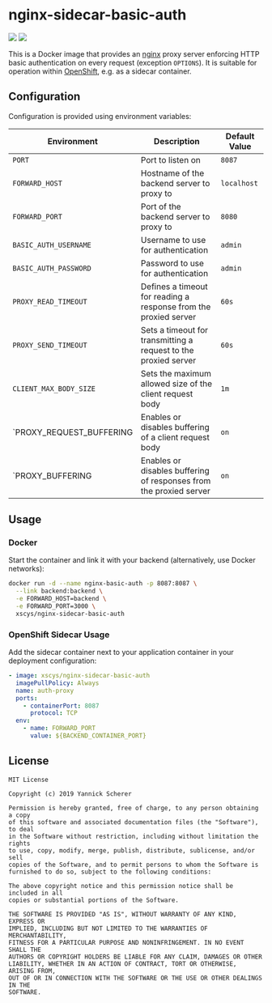 # nginx-sidecar-basic-auth

[![](https://images.microbadger.com/badges/version/xscys/nginx-sidecar-basic-auth.svg)](https://hub.docker.com/r/xscys/nginx-sidecar-basic-auth)
[![](https://images.microbadger.com/badges/image/xscys/nginx-sidecar-basic-auth.svg)](https://hub.docker.com/r/xscys/nginx-sidecar-basic-auth)

This is a Docker image that provides an [nginx][nginx] proxy server enforcing
HTTP basic authentication on every request (exception `OPTIONS`). It is suitable
for operation within [OpenShift][openshift], e.g. as a sidecar container.

[openshift]: https://openshift.com
[nginx]: https://www.nginx.com

## Configuration

Configuration is provided using environment variables:

| Environment              | Description                                                        | Default Value |
| -------------------------| ------------------------------------------------------------------ | ------------- |
| `PORT`                   | Port to listen on                                                  | `8087`        |
| `FORWARD_HOST`           | Hostname of the backend server to proxy to                         | `localhost`   |
| `FORWARD_PORT`           | Port of the backend server to proxy to                             | `8080`        |
| `BASIC_AUTH_USERNAME`    | Username to use for authentication                                 | `admin`       |
| `BASIC_AUTH_PASSWORD`    | Password to use for authentication                                 | `admin`       |
| `PROXY_READ_TIMEOUT`     | Defines a timeout for reading a response from the proxied server   | `60s`         |
| `PROXY_SEND_TIMEOUT`     | Sets a timeout for transmitting a request to the proxied server    | `60s`         |
| `CLIENT_MAX_BODY_SIZE`   | Sets the maximum allowed size of the client request body           | `1m`          |
| `PROXY_REQUEST_BUFFERING | Enables or disables buffering of a client request body             | `on`          |
| `PROXY_BUFFERING         | Enables or disables buffering of responses from the proxied server | `on`          |


## Usage

### Docker

Start the container and link it with your backend (alternatively, use Docker
networks):

```sh
docker run -d --name nginx-basic-auth -p 8087:8087 \
  --link backend:backend \
  -e FORWARD_HOST=backend \
  -e FORWARD_PORT=3000 \
  xscys/nginx-sidecar-basic-auth
```

### OpenShift Sidecar Usage

Add the sidecar container next to your application container in your deployment
configuration:

```yaml
- image: xscys/nginx-sidecar-basic-auth
  imagePullPolicy: Always
  name: auth-proxy
  ports:
    - containerPort: 8087
      protocol: TCP
  env:
    - name: FORWARD_PORT
      value: ${BACKEND_CONTAINER_PORT}
```

## License

```
MIT License

Copyright (c) 2019 Yannick Scherer

Permission is hereby granted, free of charge, to any person obtaining a copy
of this software and associated documentation files (the "Software"), to deal
in the Software without restriction, including without limitation the rights
to use, copy, modify, merge, publish, distribute, sublicense, and/or sell
copies of the Software, and to permit persons to whom the Software is
furnished to do so, subject to the following conditions:

The above copyright notice and this permission notice shall be included in all
copies or substantial portions of the Software.

THE SOFTWARE IS PROVIDED "AS IS", WITHOUT WARRANTY OF ANY KIND, EXPRESS OR
IMPLIED, INCLUDING BUT NOT LIMITED TO THE WARRANTIES OF MERCHANTABILITY,
FITNESS FOR A PARTICULAR PURPOSE AND NONINFRINGEMENT. IN NO EVENT SHALL THE
AUTHORS OR COPYRIGHT HOLDERS BE LIABLE FOR ANY CLAIM, DAMAGES OR OTHER
LIABILITY, WHETHER IN AN ACTION OF CONTRACT, TORT OR OTHERWISE, ARISING FROM,
OUT OF OR IN CONNECTION WITH THE SOFTWARE OR THE USE OR OTHER DEALINGS IN THE
SOFTWARE.
```
